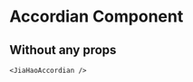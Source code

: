 <script setup lang="ts">
import {JiaHaoAccordian} from 'jiahao-vue'
</script>

# Accordian Component

## Without any props

<JiaHaoAccordian/>

```vue
<JiaHaoAccordian />
```
